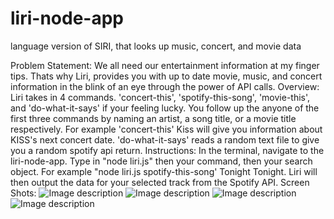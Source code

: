 # liri-node-app
language version of SIRI, that looks up music, concert, and movie data

Problem Statement: We all need our entertainment information at my finger tips.  Thats why Liri, provides you with up to date movie, music, and concert information in the blink of an eye through the power of API calls.
Overview: Liri takes in 4 commands. 'concert-this', 'spotify-this-song', 'movie-this', and 'do-what-it-says' if your feeling lucky.  You follow up the anyone of the first three commands by naming an artist, a song title, or a movie title respectively.  For example 'concert-this' Kiss will give you information about KISS's next concert date.  'do-what-it-says' reads a random text file to give you a random spotify api return.
Instructions: In the terminal, navigate to the liri-node-app. Type in "node liri.js" then your command, then your search object.  For example "node liri.js spotify-this-song' Tonight Tonight.  Liri will then output the data for your selected track from the Spotify API.
Screen Shots:
![Image description]()
![Image description]()
![Image description]()
![Image description]()